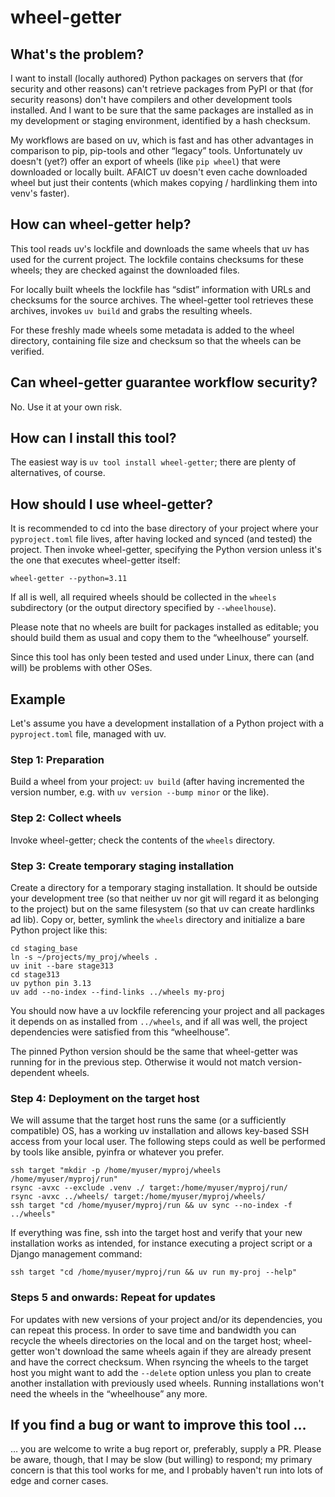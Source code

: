 # wheel-getter

## What's the problem?

I want to install (locally authored) Python packages on servers that (for
security and other reasons) can't retrieve packages from PyPI or that (for
security reasons) don't have compilers and other development tools
installed. And I want to be sure that the same packages are installed as in
my development or staging environment, identified by a hash checksum.

My workflows are based on uv, which is fast and has other advantages in
comparison to pip, pip-tools and other “legacy” tools. Unfortunately uv
doesn't (yet?) offer an export of wheels (like `pip wheel`) that were
downloaded or locally built. AFAICT uv doesn't even cache downloaded wheel
but just their contents (which makes copying / hardlinking them into venv's
faster).

## How can wheel-getter help?

This tool reads uv's lockfile and downloads the same wheels that uv has used
for the current project. The lockfile contains checksums for these wheels;
they are checked against the downloaded files.

For locally built wheels the lockfile has “sdist” information with URLs and
checksums for the source archives. The wheel-getter tool retrieves these
archives, invokes `uv build` and grabs the resulting wheels.

For these freshly made wheels some metadata is added to the wheel directory,
containing file size and checksum so that the wheels can be verified.

## Can wheel-getter guarantee workflow security?

No. Use it at your own risk.

## How can I install this tool?

The easiest way is `uv tool install wheel-getter`; there are plenty of
alternatives, of course.

## How should I use wheel-getter?

It is recommended to cd into the base directory of your project where your
`pyproject.toml` file lives, after having locked and synced (and tested) the
project. Then invoke wheel-getter, specifying the Python version unless it's
the one that executes wheel-getter itself:

```
wheel-getter --python=3.11
```

If all is well, all required wheels should be collected in the `wheels`
subdirectory (or the output directory specified by `--wheelhouse`).

Please note that no wheels are built for packages installed as editable; you
should build them as usual and copy them to the “wheelhouse” yourself.

Since this tool has only been tested and used under Linux, there can (and
will) be problems with other OSes.

## Example

Let's assume you have a development installation of a Python project with
a `pyproject.toml` file, managed with uv.

### Step 1: Preparation

Build a wheel from your project: `uv build` (after having incremented the
version number, e.g. with `uv version --bump minor` or the like).

### Step 2: Collect wheels

Invoke wheel-getter; check the contents of the `wheels` directory.

### Step 3: Create temporary staging installation

Create a directory for a temporary staging installation. It should be
outside your development tree (so that neither uv nor git will regard it as
belonging to the project) but on the same filesystem (so that uv can create
hardlinks ad lib). Copy or, better, symlink the `wheels` directory and
initialize a bare Python project like this:

```
cd staging_base
ln -s ~/projects/my_proj/wheels .
uv init --bare stage313
cd stage313
uv python pin 3.13
uv add --no-index --find-links ../wheels my-proj
```

You should now have a uv lockfile referencing your project and all packages
it depends on as installed from `../wheels`, and if all was well, the
project dependencies were satisfied from this “wheelhouse”.

The pinned Python version should be the same that wheel-getter was running
for in the previous step. Otherwise it would not match version-dependent
wheels.

### Step 4: Deployment on the target host

We will assume that the target host runs the same (or a sufficiently
compatible) OS, has a working uv installation and allows key-based SSH
access from your local user. The following steps could as well be performed
by tools like ansible, pyinfra or whatever you prefer.

```
ssh target "mkdir -p /home/myuser/myproj/wheels /home/myuser/myproj/run"
rsync -avxc --exclude .venv ./ target:/home/myuser/myproj/run/
rsync -avxc ../wheels/ target:/home/myuser/myproj/wheels/
ssh target "cd /home/myuser/myproj/run && uv sync --no-index -f ../wheels"
```

If everything was fine, ssh into the target host and verify that your new
installation works as intended, for instance executing a project script or a
Django management command:

```
ssh target "cd /home/myuser/myproj/run && uv run my-proj --help"
```

### Steps 5 and onwards: Repeat for updates

For updates with new versions of your project and/or its dependencies, you
can repeat this process. In order to save time and bandwidth you can recycle
the wheels directories on the local and on the target host; wheel-getter
won't download the same wheels again if they are already present and have
the correct checksum. When rsyncing the wheels to the target host you might
want to add the `--delete` option unless you plan to create another
installation with previously used wheels. Running installations won't need
the wheels in the “wheelhouse” any more.

## If you find a bug or want to improve this tool …

… you are welcome to write a bug report or, preferably, supply a PR. Please
be aware, though, that I may be slow (but willing) to respond; my primary
concern is that this tool works for me, and I probably haven't run into lots
of edge and corner cases.
